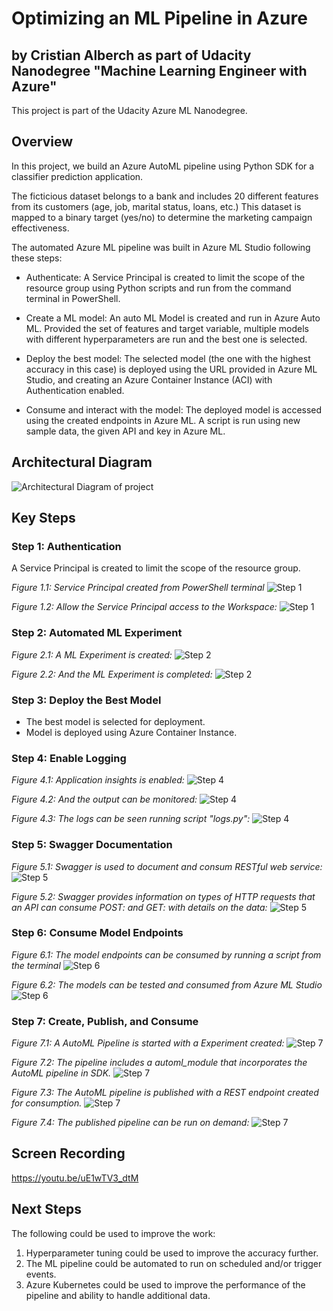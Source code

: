 # Optimizing an ML Pipeline in Azure
## by Cristian Alberch as part of Udacity Nanodegree "Machine Learning Engineer with Azure"
This project is part of the Udacity Azure ML Nanodegree.

## Overview

In this project, we build an Azure AutoML pipeline using Python SDK for a classifier prediction application.

The ficticious dataset belongs to a bank and includes 20 different features from its customers (age, job, marital status, loans, etc.) This dataset is mapped to a binary target (yes/no) to determine the marketing campaign effectiveness.

The automated Azure ML pipeline was built in Azure ML Studio following these steps:

- Authenticate: A Service Principal is created to limit the scope of the resource group using Python scripts and run from the command terminal in PowerShell.

- Create a ML model: An auto ML Model is created and run in Azure Auto ML. Provided the set of features and target variable, multiple models with different hyperparameters are run and the best one is selected.

- Deploy the best model: The selected model (the one with the highest accuracy in this case) is deployed using the URL provided in Azure ML Studio, and creating an Azure Container Instance (ACI) with Authentication enabled.

- Consume and interact with the model: The deployed model is accessed using the created endpoints in Azure ML. A script is run using new sample data, the given API and key in Azure ML.

## Architectural Diagram

![Architectural Diagram of project](readme_arch.png)


## Key Steps

### Step 1: Authentication

A Service Principal is created to limit the scope of the resource group.

*Figure 1.1: Service Principal created from PowerShell terminal*
![Step 1](screenshots/1.1-az_ms_ws_share.jpg)

*Figure 1.2: Allow the Service Principal access to the Workspace:*
![Step 1](screenshots/1.2-az_ms_ws_share.jpg)


### Step 2: Automated ML Experiment
*Figure 2.1: A ML Experiment is created:*
![Step 2](screenshots/2.1-registered_datasets.png)

*Figure 2.2: And the ML Experiment is completed:*
![Step 2](screenshots/2.2-completed-experiment.png)


### Step 3: Deploy the Best Model

- The best model is selected for deployment.
- Model is deployed using Azure Container Instance.

### Step 4: Enable Logging
*Figure 4.1: Application insights is enabled:*
![Step 4](screenshots/4-application-insights-enabled.png)

*Figure 4.2: And the output can be monitored:*
![Step 4](screenshots/4-application-insights-output.png)

*Figure 4.3: The logs can be seen running script "logs.py":*
![Step 4](screenshots/4-logs-py-output.png)


### Step 5: Swagger Documentation

*Figure 5.1: Swagger is used to document and consum RESTful web service:*
![Step 5](screenshots/5-swagger-output.png)

*Figure 5.2: Swagger provides information on types of HTTP requests that an API can consume POST: and GET: with details on the data:*
![Step 5](screenshots/5-swagger-output-2.png)


### Step 6: Consume Model Endpoints

*Figure 6.1: The model endpoints can be consumed by running a script from the terminal* 
![Step 6](screenshots/6-consume_endpoints_test_terminal.png)

*Figure 6.2: The models can be tested and consumed from Azure ML Studio*
![Step 6](screenshots/6.1-consume_endpoints_test.png)


### Step 7: Create, Publish, and Consume
*Figure 7.1: A AutoML Pipeline is started with a Experiment created:*
![Step 7](screenshots\7.1-pipelines-list.png)

*Figure 7.2: The pipeline includes a automl_module that incorporates the AutoML pipeline in SDK.*
![Step 7](screenshots\7.2-pipeline-created.png)

*Figure 7.3: The AutoML pipeline is published with a REST endpoint created for consumption.*
![Step 7](screenshots\7.3-published-pipeline.png)

*Figure 7.4: The published pipeline can be run on demand:*
![Step 7](screenshots\7.4-widget-finished.png)

## Screen Recording
https://youtu.be/uE1wTV3_dtM

## Next Steps
The following could be used to improve the work:
1. Hyperparameter tuning could be used to improve the accuracy further.
2. The ML pipeline could be automated to run on scheduled and/or trigger events.
3. Azure Kubernetes could be used to improve the performance of the pipeline and ability to handle additional data.


